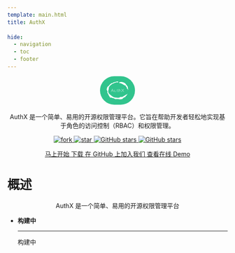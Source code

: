 ```yaml
---
template: main.html
title: AuthX

hide:
  - navigation
  - toc
  - footer
---
```


<style xmlns="http://www.w3.org/1999/html">
.md-typeset h1 {
  text-align: center;
  font-weight: 1000;
  font-size: 60px;
  margin-top: 60px;
  margin-bottom: 0;
}
</style>

<div style="text-align: center;">
    <img style="border-radius: 50px;" width="80" height="65" src="/assets/images/logo.png" />
    <p/>
    AuthX 是一个简单、易用的开源权限管理平台。它旨在帮助开发者轻松地实现基于角色的访问控制（RBAC）和权限管理。
    <p/>
    <a target="_blank" class="connector-logo-index" href="https://gitee.com/devlive-community/authx/members">
        <img src='https://gitee.com/devlive-community/authx/badge/fork.svg?theme=white' alt='fork'/>
    </a>
    <a target="_blank" class="connector-logo-index" href="https://gitee.com/devlive-community/authx/stargazers">
        <img src='https://gitee.com/devlive-community/authx/badge/star.svg?theme=white' alt='star'/>
    </a>
    <a target="_blank" class="connector-logo-index" href="https://github.com/devlive-community/authx/fork">
        <img alt="GitHub stars" src="https://img.shields.io/github/forks/devlive-community/authx?logo=github">
    </a>
    <a target="_blank" class="connector-logo-index" href="https://github.com/devlive-community/authx/stargazers">
        <img alt="GitHub stars" src="https://img.shields.io/github/stars/devlive-community/authx?logo=github">
    </a>
    <p/> 
    <p/>
    <a href="/reference/get_started/install.html" title="马上开始" class="md-button">
        马上开始
    </a>
    <a href="/download.html" title="下载" class="md-button">
      下载
    </a>
    <a href="https://github.com/devlive-community/authx" target="_blank" title="在 GitHub 上加入我们" class="md-button md-button--primary">
      在 GitHub 上加入我们
    </a>
    <a href="http://try.authx.devlive.org/" target="_blank" title="查看在线 Demo" class="md-button md-button--primary">
      查看在线 Demo
    </a>
    <p/><p/><p/><p/>
</div>

# 概述

<p align="center">
AuthX 是一个简单、易用的开源权限管理平台
</p>

<div style="max-width: 800px; margin: 0 auto" class="grid cards" markdown>

- __构建中__

    ---

    构建中

</div>
